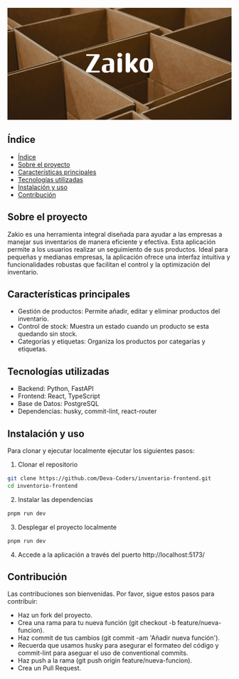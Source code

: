 ![Nombre del proyecto con un fondo de cajas](./src/assets/Zaiko.png)

## Índice

- [Índice](#índice)
- [Sobre el proyecto](#sobre-el-proyecto)
- [Características principales](#características-principales)
- [Tecnologías utilizadas](#tecnologías-utilizadas)
- [Instalación y uso](#instalación-y-uso)
- [Contribución](#contribución)

## Sobre el proyecto

Zakio es una herramienta integral diseñada para ayudar a las empresas a manejar sus inventarios de manera eficiente y efectiva. Esta aplicación permite a los usuarios realizar un seguimiento de sus productos. Ideal para pequeñas y medianas empresas, la aplicación ofrece una interfaz intuitiva y funcionalidades robustas que facilitan el control y la optimización del inventario.

## Características principales

- Gestión de productos: Permite añadir, editar y eliminar productos del inventario.
- Control de stock: Muestra un estado cuando un producto se esta quedando sin stock.
- Categorías y etiquetas: Organiza los productos por categarías y etiquetas.

## Tecnologías utilizadas

- Backend: Python, FastAPI
- Frontend: React, TypeScript
- Base de Datos: PostgreSQL
- Dependencias: husky, commit-lint, react-router

## Instalación y uso

Para clonar y ejecutar localmente ejecutar los siguientes pasos:

  1. Clonar el repositorio
  ```bash
  git clone https://github.com/Deva-Coders/inventario-frontend.git
  cd inventorio-frontend
  ```

  2. Instalar las dependencias
   ```bash
   pnpm run dev
   ```
  
  3. Desplegar el proyecto localmente
   ```bash
   pnpm run dev
   ```
   4. Accede a la aplicación a través del puerto http://localhost:5173/

## Contribución

Las contribuciones son bienvenidas. Por favor, sigue estos pasos para contribuir:

- Haz un fork del proyecto.
- Crea una rama para tu nueva función (git checkout -b feature/nueva-funcion).
- Haz commit de tus cambios (git commit -am 'Añadir nueva función').
- Recuerda que usamos husky para asegurar el formateo del código y commit-lint para aseguar el uso de conventional commits.
- Haz push a la rama (git push origin feature/nueva-funcion).
- Crea un Pull Request.

